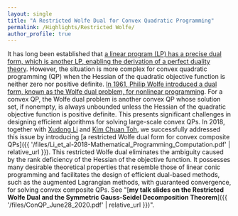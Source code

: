 ```yaml
---
layout: single
title: "A Restricted Wolfe Dual for Convex Quadratic Programming"
permalink: /Highlights/Restricted Wolfe/
author_profile: true
---
```


It has long been established that [a linear program (LP) has a precise dual form, which is another LP, enabling the derivation of a perfect duality theory](https://en.wikipedia.org/wiki/Dual_linear_program). However, the situation is more complex for convex quadratic programming (QP)  when the Hessian of the quadratic objective function is neither zero nor positive definite. [In 1961, Philip Wolfe introduced a dual form, known as the Wolfe dual problem, for nonlinear programming](https://en.wikipedia.org/wiki/Wolfe_duality). For a convex QP, the Wolfe dual problem is another convex QP whose solution set, if nonempty, is always unbounded unless the Hessian of the quadratic objective function is positive definite. This presents significant challenges in designing efficient algorithms for solving large-scale convex QPs. In 2018, together with [Xudong Li](https://www.lixudong.info/) and [Kim Chuan Toh](https://blog.nus.edu.sg/mattohkc/), we successfully addressed this issue by introducing [a restricted Wolfe dual form for convex composite  QPs]({{ '/files/Li_et_al-2018-Mathematical_Programming_Computation.pdf' | relative_url }}). This restricted Wolfe dual eliminates the ambiguity caused by the rank deficiency of the Hessian of the objective function. It possesses many desirable theoretical properties that resemble those of linear conic programming and facilitates the design of efficient dual-based methods, such as the augmented Lagrangian methods, with guaranteed convergence, for solving convex composite QPs. See "[**my talk slides on the Restricted Wolfe Dual and the Symmetric Gauss-Seidel Decomposition Theorem**]({{ '/files/ConQP_June28_2020.pdf' | relative_url }})".